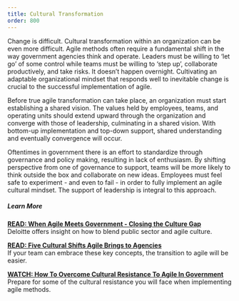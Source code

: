 ```yaml
---
title: Cultural Transformation
order: 800
---
```


Change is difficult. Cultural transformation within an organization can be even more difficult. Agile methods often require a fundamental shift in the way government agencies think and operate. Leaders must be willing to ‘let go’ of some control while teams must be willing to ‘step up’, collaborate productively, and take risks. It doesn’t happen overnight. Cultivating an adaptable organizational mindset that responds well to inevitable change is crucial to the successful implementation of agile.

Before true agile transformation can take place, an organization must start establishing a shared vision. The values held by employees, teams, and operating units should extend upward through the organization and converge with those of leadership, culminating in a shared vision. With bottom-up implementation and top-down support, shared understanding and eventually convergence will occur.

Oftentimes in government there is an effort to standardize through governance and policy making, resulting in lack of enthusiasm. By shifting perspective from one of governance to support, teams will be more likely to think outside the box and collaborate on new ideas. Employees must feel safe to experiment - and even to fail - in order to fully implement an agile cultural mindset. The support of leadership is integral to this approach.

##### Learn More

[__READ: When Agile Meets Government - Closing the Culture Gap__](https://dupress.deloitte.com/dup-us-en/industry/public-sector/agile-in-government-culture-shift.html)  
Deloitte offers insight on how to blend public sector and agile culture.

[__READ: Five Cultural Shifts Agile Brings to Agencies__](http://www.nextgov.com/technology-news/tech-insider/2016/02/5-cultural-shifts-agile-brings-agencies/126270/)  
If your team can embrace these key concepts, the transition to agile will be easier. 

[__WATCH: How To Overcome Cultural Resistance To Agile In Government__](https://www.youtube.com/watch?v=yFY7QrJtWww)  
Prepare for some of the cultural resistance you will face when implementing agile methods.

